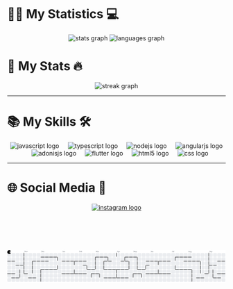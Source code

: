 # 👨‍💻 My Statistics 💻

<div align="center">
  <img src="https://github-readme-stats.vercel.app/api?hide_title=true&hide_rank=false&show_icons=true&include_all_commits=true&count_private=true&disable_animations=false&theme=dark&locale=pt-br&hide_border=true&username=felipe2458" height="150" alt="stats graph"  />
  <img src="https://github-readme-stats.vercel.app/api/top-langs?locale=en&hide_title=true&layout=compact&card_width=320&langs_count=5&theme=dark&hide_border=true&username=felipe2458" height="150" alt="languages graph"  />
</div>

# 🚀 My Stats 🔥

<div align="center">
  <img src="https://streak-stats.demolab.com?user=felipe2458&locale=en&mode=daily&theme=dark&hide_border=false&border_radius=5&order=3" height="220" alt="streak graph"  />
</div>

---

# 📚 My Skills 🛠️

<div align="center">
  <img src="https://cdn.jsdelivr.net/gh/devicons/devicon/icons/javascript/javascript-original.svg" height="40" alt="javascript logo"  />
  <img width="12" />
  <img src="https://cdn.jsdelivr.net/gh/devicons/devicon/icons/typescript/typescript-original.svg" height="40" alt="typescript logo"  />
  <img width="12" />
  <img src="https://cdn.jsdelivr.net/gh/devicons/devicon/icons/nodejs/nodejs-original.svg" height="40" alt="nodejs logo"  />
  <img width="12" />
  <img src="https://cdn.jsdelivr.net/gh/devicons/devicon/icons/angularjs/angularjs-original.svg" height="40" alt="angularjs logo"  />
  <img width="12" />
  <img src="https://cdn.jsdelivr.net/gh/devicons/devicon/icons/adonisjs/adonisjs-original.svg" height="40" alt="adonisjs logo"  />
  <img width="12" />
  <img src="https://cdn.jsdelivr.net/gh/devicons/devicon/icons/flutter/flutter-original.svg" height="40" alt="flutter logo"  />
  <img width="12" />
  <img src="https://cdn.jsdelivr.net/gh/devicons/devicon/icons/html5/html5-original.svg" height="40" alt="html5 logo"  />
  <img width="12" />
  <img src="https://cdn.jsdelivr.net/gh/devicons/devicon/icons/css3/css3-original.svg" height="40" alt="css logo"  />
</div>

---

# 🌐 Social Media 💬
<div align="center">
  <a href="https://www.instagram.com/felipe_e2458/" target="_blank">
    <img src="https://img.shields.io/static/v1?message=Instagram&logo=instagram&label=&color=E4405F&logoColor=white&labelColor=&style=for-the-badge" height="35" alt="instagram logo"  />
  </a>
</div>

<br>
<br>
<br>

#

<picture>
  <source media="(prefers-color-scheme: dark)" srcset="https://raw.githubusercontent.com/felipe2458/felipe2458/output/pacman-contribution-graph-dark.svg">
  <source media="(prefers-color-scheme: light)" srcset="https://raw.githubusercontent.com/felipe2458/felipe2458/output/pacman-contribution-graph.svg">
  <img alt="pacman contribution graph" src="https://raw.githubusercontent.com/felipe2458/felipe2458/output/pacman-contribution-graph.svg">
</picture>
